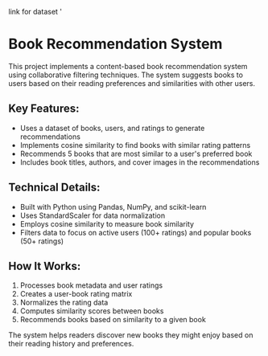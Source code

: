 link for dataset '
# Book Recommendation System

This project implements a content-based book recommendation system using collaborative filtering techniques. The system suggests books to users based on their reading preferences and similarities with other users.

## Key Features:
- Uses a dataset of books, users, and ratings to generate recommendations
- Implements cosine similarity to find books with similar rating patterns
- Recommends 5 books that are most similar to a user's preferred book
- Includes book titles, authors, and cover images in the recommendations

## Technical Details:
- Built with Python using Pandas, NumPy, and scikit-learn
- Uses StandardScaler for data normalization
- Employs cosine similarity to measure book similarity
- Filters data to focus on active users (100+ ratings) and popular books (50+ ratings)

## How It Works:
1. Processes book metadata and user ratings
2. Creates a user-book rating matrix
3. Normalizes the rating data
4. Computes similarity scores between books
5. Recommends books based on similarity to a given book

The system helps readers discover new books they might enjoy based on their reading history and preferences.
